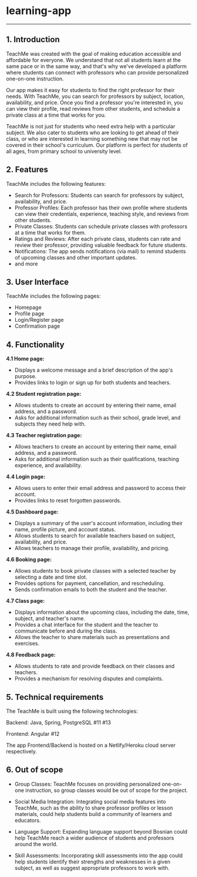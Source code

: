 # learning-app
---
## 1. Introduction

TeachMe was created with the goal of making education accessible and affordable for everyone. We understand that not all students learn at the same pace or in the same way, and that's why we've developed a platform where students can connect with professors who can provide personalized one-on-one instruction.

Our app makes it easy for students to find the right professor for their needs. With TeachMe, you can search for professors by subject, location, availability, and price. Once you find a professor you're interested in, you can view their profile, read reviews from other students, and schedule a private class at a time that works for you.

TeachMe is not just for students who need extra help with a particular subject. We also cater to students who are looking to get ahead of their class, or who are interested in learning something new that may not be covered in their school's curriculum. Our platform is perfect for students of all ages, from primary school to university level.

## 2. Features

TeachMe includes the following features:

- Search for Professors: Students can search for professors by subject, availability, and price.
- Professor Profiles: Each professor has their own profile where students can view their credentials, experience, teaching style, and reviews from other students.
- Private Classes: Students can schedule private classes with professors at a time that works for them.
- Ratings and Reviews: After each private class, students can rate and review their professor, providing valuable feedback for future students.
- Notifications: The app sends notifications (via mail) to remind students of upcoming classes and other important updates.
- and more

## 3. User Interface
TeachMe includes the following pages:
- Homepage
- Profile page
- Login/Register page
- Confirmation page


## 4. Functionality

**4.1 Home page:**    
- Displays a welcome message and a brief description of the app's purpose.  
- Provides links to login or sign up for both students and teachers.    

**4.2 Student registration page:**    
- Allows students to create an account by entering their name, email address, and a password.  
- Asks for additional information such as their school, grade level, and subjects they need help with. 

**4.3 Teacher registration page:**    
- Allows teachers to create an account by entering their name, email address, and a password.  
- Asks for additional information such as their qualifications, teaching experience, and availability.  

**4.4 Login page:**    
- Allows users to enter their email address and password to access their account.  
- Provides links to reset forgotten passwords.  

**4.5 Dashboard page:**    
- Displays a summary of the user's account information, including their name, profile picture, and account status.  
- Allows students to search for available teachers based on subject, availability, and price.  
- Allows teachers to manage their profile, availability, and pricing.  

**4.6 Booking page:**   
- Allows students to book private classes with a selected teacher by selecting a date and time slot.  
- Provides options for payment, cancellation, and rescheduling.  
- Sends confirmation emails to both the student and the teacher.  

**4.7 Class page:**    
- Displays information about the upcoming class, including the date, time, subject, and teacher's name.  
- Provides a chat interface for the student and the teacher to communicate before and during the class.  
- Allows the teacher to share materials such as presentations and exercises.  

**4.8 Feedback page:**   
- Allows students to rate and provide feedback on their classes and teachers.  
- Provides a mechanism for resolving disputes and complaints.  
  
   
  

## 5. Technical requirements

The TeachMe is built using the following technologies:

Backend: Java, Spring, PostgreSQL #11 #13


Frontend: Angular #12


The app Frontend/Backend is hosted on a Netlify/Heroku cloud server respectively.



## 6. Out of scope

- Group Classes: TeachMe focuses on providing personalized one-on-one instruction, so group classes would be out of scope for the project.

- Social Media Integration: Integrating social media features into TeachMe, such as the ability to share professor profiles or lesson materials, could help students build a community of learners and educators.

- Language Support: Expanding language support beyond Bosnian could help TeachMe reach a wider audience of students and professors around the world.

- Skill Assessments: Incorporating skill assessments into the app could help students identify their strengths and weaknesses in a given subject, as well as suggest appropriate professors to work with.
